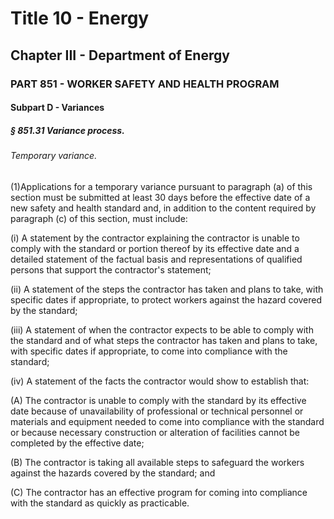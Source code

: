 
# Title 10 - Energy
## Chapter III - Department of Energy
### PART 851 - WORKER SAFETY AND HEALTH PROGRAM
#### Subpart D - Variances
##### § 851.31 Variance process.
###### Temporary variance.

(1)Applications for a temporary variance pursuant to paragraph (a) of this section must be submitted at least 30 days before the effective date of a new safety and health standard and, in addition to the content required by paragraph (c) of this section, must include:

(i) A statement by the contractor explaining the contractor is unable to comply with the standard or portion thereof by its effective date and a detailed statement of the factual basis and representations of qualified persons that support the contractor's statement;

(ii) A statement of the steps the contractor has taken and plans to take, with specific dates if appropriate, to protect workers against the hazard covered by the standard;

(iii) A statement of when the contractor expects to be able to comply with the standard and of what steps the contractor has taken and plans to take, with specific dates if appropriate, to come into compliance with the standard;

(iv) A statement of the facts the contractor would show to establish that:

(A) The contractor is unable to comply with the standard by its effective date because of unavailability of professional or technical personnel or materials and equipment needed to come into compliance with the standard or because necessary construction or alteration of facilities cannot be completed by the effective date;

(B) The contractor is taking all available steps to safeguard the workers against the hazards covered by the standard; and

(C) The contractor has an effective program for coming into compliance with the standard as quickly as practicable.
